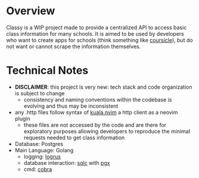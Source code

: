 # Overview
Classy is a WIP project made to provide a centralized API to access basic class information for many schools. 
It is aimed to be used by developers
who want to create apps for schools (think something like [coursicle](https://www.coursicle.com/)),
but do not want or cannot scrape the information themselves.

# Technical Notes
- **DISCLAIMER**: this project is very new: tech stack and code organization is subject to change
    - consistency and naming conventions within the codebase is evolving and thus may be inconsistent
- any .http files follow syntax of [kuala.nvim](https://github.com/mistweaverco/kulala.nvim) a http client as a neovim plugin
    - these files are not accessed by the code and are there for exploratory purposes allowing developers to reproduce the minimal requests needed to get class information
- Database: Postgres
- Main Language: Golang
    - logging: [logrus](https://github.com/sirupsen/logrus)
    - database interaction: [sqlc](https://docs.sqlc.dev/en/latest/) with [pgx](https://github.com/jackc/pgx)
    - cmd: [cobra](https://github.com/spf13/cobra)

